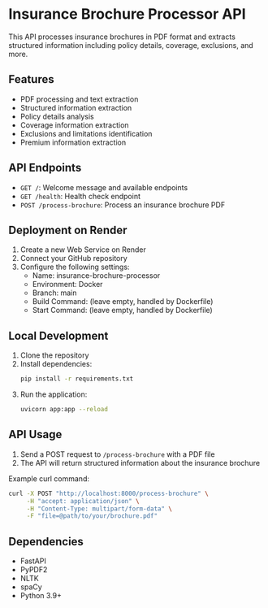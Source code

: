 # Insurance Brochure Processor API

This API processes insurance brochures in PDF format and extracts structured information including policy details, coverage, exclusions, and more.

## Features

- PDF processing and text extraction
- Structured information extraction
- Policy details analysis
- Coverage information extraction
- Exclusions and limitations identification
- Premium information extraction

## API Endpoints

- `GET /`: Welcome message and available endpoints
- `GET /health`: Health check endpoint
- `POST /process-brochure`: Process an insurance brochure PDF

## Deployment on Render

1. Create a new Web Service on Render
2. Connect your GitHub repository
3. Configure the following settings:
   - Name: insurance-brochure-processor
   - Environment: Docker
   - Branch: main
   - Build Command: (leave empty, handled by Dockerfile)
   - Start Command: (leave empty, handled by Dockerfile)

## Local Development

1. Clone the repository
2. Install dependencies:
   ```bash
   pip install -r requirements.txt
   ```
3. Run the application:
   ```bash
   uvicorn app:app --reload
   ```

## API Usage

1. Send a POST request to `/process-brochure` with a PDF file
2. The API will return structured information about the insurance brochure

Example curl command:

```bash
curl -X POST "http://localhost:8000/process-brochure" \
     -H "accept: application/json" \
     -H "Content-Type: multipart/form-data" \
     -F "file=@path/to/your/brochure.pdf"
```

## Dependencies

- FastAPI
- PyPDF2
- NLTK
- spaCy
- Python 3.9+
